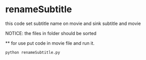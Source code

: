 # renameSubtitle
this code set subtitle name on movie and sink subtitle and movie

NOTICE: the files in folder should be sorted

** for use put code in movie file and run it.
```
python renameSubtitle.py
```
